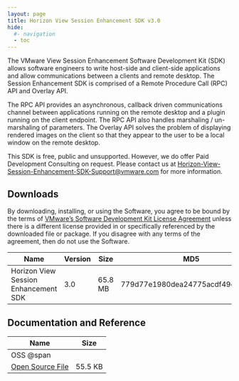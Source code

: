 ```yaml
---
layout: page
title: Horizon View Session Enhancement SDK v3.0
hide:
  #- navigation
  - toc
---
```


The VMware View Session Enhancement Software Development Kit (SDK) allows software engineers to write host-side and client-side applications and allow communications between a clients and remote desktop. The Session Enhancement SDK is comprised of a Remote Procedure Call (RPC) API and Overlay API.

The RPC API provides an asynchronous, callback driven communications channel between applications running on the remote desktop and a plugin running on the client endpoint. The RPC API also handles marshaling / un-marshaling of parameters. The Overlay API solves the problem of displaying rendered images on the client so that they appear to the user to be a local window on the remote desktop.

This SDK is free, public and unsupported. However, we do offer Paid Development Consulting on request. Please contact us at [Horizon-View-Session-Enhancement-SDK-Support@vmware.com](mailto:Horizon-View-Session-Enhancement-SDK-Support@vmware.com) for more information.

## Downloads

By downloading, installing, or using the Software, you agree to be bound by the terms of [VMware’s Software Development Kit License Agreement]() unless there is a different license provided in or specifically referenced by the downloaded file or package. If you disagree with any terms of the agreement, then do not use the Software.

| Name | Version | Size | MD5 |   |
| --- | --- | --- | --- | --- |
| Horizon View Session Enhancement SDK | 3.0 | 65.8 MB | 779d77e1980dea24775acdf49cc3080d | [Download](https://my.vmware.com/group/vmware/get-download?downloadGroup=VIEWSESSION_VDP_SERVICE_SDK30_NEW2) { .md-button } |

## Documentation and Reference

| Name | Size |
| --- | --- |
| OSS @span |   |
| [Open Source File](https://my.vmware.com/group/vmware/get-download?downloadGroup=REMEXP_16Q1_SDK_30_OSS) | 55.5 KB |
